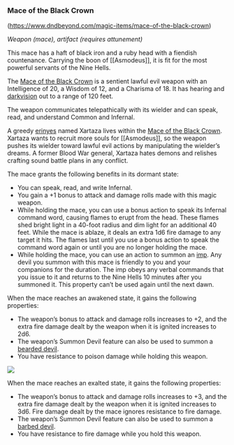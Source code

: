### Mace of the Black Crown
(https://www.dndbeyond.com/magic-items/mace-of-the-black-crown)

_Weapon (mace), artifact (requires attunement)_

This mace has a haft of black iron and a ruby head with a fiendish countenance. Carrying the boon of [[Asmodeus]], it is fit for the most powerful servants of the Nine Hells.

The [Mace of the Black Crown](https://www.dndbeyond.com/magic-items/mace-of-the-black-crown) is a sentient lawful evil weapon with an Intelligence of 20, a Wisdom of 12, and a Charisma of 18. It has hearing and [darkvision](https://www.dndbeyond.com/compendium/rules/basic-rules/monsters#Darkvision) out to a range of 120 feet.

The weapon communicates telepathically with its wielder and can speak, read, and understand Common and Infernal.

A greedy [erinyes](https://www.dndbeyond.com/monsters/erinyes) named Xartaza lives within the [Mace of the Black Crown](https://www.dndbeyond.com/magic-items/mace-of-the-black-crown). Xartaza wants to recruit more souls for [[Asmodeus]], so the weapon pushes its wielder toward lawful evil actions by manipulating the wielder’s dreams. A former Blood War general, Xartaza hates demons and relishes crafting sound battle plans in any conflict.

The mace grants the following benefits in its dormant state:

-   You can speak, read, and write Infernal.
-   You gain a +1 bonus to attack and damage rolls made with this magic weapon.
-   While holding the mace, you can use a bonus action to speak its Infernal command word, causing flames to erupt from the head. These flames shed bright light in a 40-foot radius and dim light for an additional 40 feet. While the mace is ablaze, it deals an extra 1d6 fire damage to any target it hits. The flames last until you use a bonus action to speak the command word again or until you are no longer holding the mace.
-   While holding the mace, you can use an action to summon an [imp](https://www.dndbeyond.com/monsters/imp). Any devil you summon with this mace is friendly to you and your companions for the duration. The imp obeys any verbal commands that you issue to it and returns to the Nine Hells 10 minutes after you summoned it. This property can’t be used again until the next dawn.

When the mace reaches an awakened state, it gains the following properties:

-   The weapon’s bonus to attack and damage rolls increases to +2, and the extra fire damage dealt by the weapon when it is ignited increases to 2d6.
-   The weapon’s Summon Devil feature can also be used to summon a [bearded devil](https://www.dndbeyond.com/monsters/bearded-devil).
-   You have resistance to poison damage while holding this weapon.

[![](https://media.dndbeyond.com/compendium-images/egtw/yDOyqyOocErRgYJK/06-13.png)](https://media.dndbeyond.com/compendium-images/egtw/yDOyqyOocErRgYJK/06-13.png)

When the mace reaches an exalted state, it gains the following properties:

-   The weapon’s bonus to attack and damage rolls increases to +3, and the extra fire damage dealt by the weapon when it is ignited increases to 3d6. Fire damage dealt by the mace ignores resistance to fire damage.
-   The weapon’s Summon Devil feature can also be used to summon a [barbed devil](https://www.dndbeyond.com/monsters/barbed-devil).
-   You have resistance to fire damage while you hold this weapon.